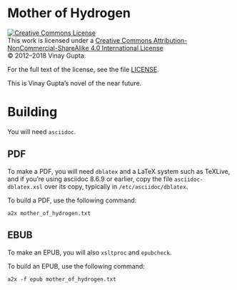 # Mother of Hydrogen

<a rel="license" href="http://creativecommons.org/licenses/by-nc-sa/4.0/"><img alt="Creative Commons License" style="border-width:0" src="https://i.creativecommons.org/l/by-nc-sa/4.0/80x15.png" /></a><br />This work is licensed under a <a rel="license" href="http://creativecommons.org/licenses/by-nc-sa/4.0/">Creative Commons Attribution-NonCommercial-ShareAlike 4.0 International License</a>  
© 2012–2018 Vinay Gupta.

For the full text of the license, see the file [LICENSE](LICENSE).

This is Vinay Gupta’s novel of the near future.


# Building

You will need `asciidoc`.

## PDF

To make a PDF, you will need `dblatex` and a LaTeX system such as TeXLive, and if you’re using asciidoc 8.6.9 or earlier, copy the file `asciidoc-dblatex.xsl` over its copy, typically in `/etc/asciidoc/dblatex`.

To build a PDF, use the following command:

```
a2x mother_of_hydrogen.txt
```

## EBUB

To make an EPUB, you will also `xsltproc` and `epubcheck`.

To build an EPUB, use the following command:

```
a2x -f epub mother_of_hydrogen.txt
```

